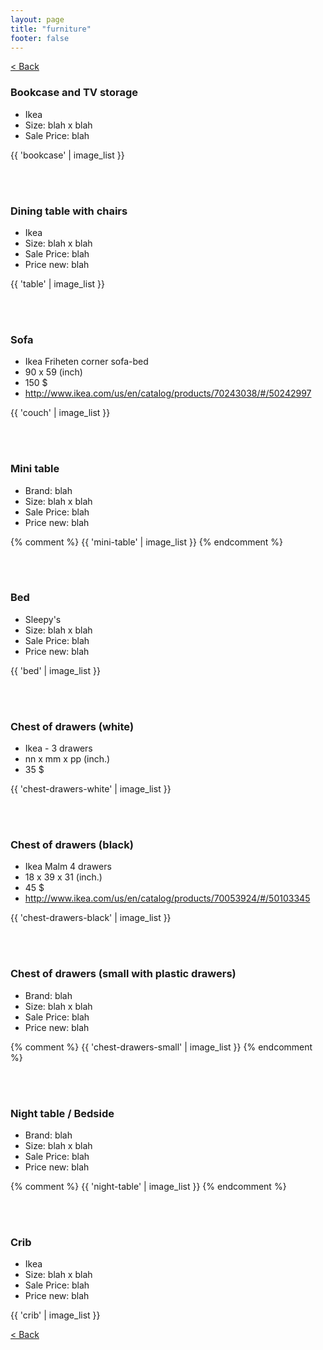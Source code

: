 ```yaml
---
layout: page
title: "furniture"
footer: false
---
```

<a href="/sale-house-stuff">< Back</a>

<h3>Bookcase and TV storage</h3>

* Ikea 
* Size: blah x blah
* Sale Price: blah

{{ 'bookcase' | image_list }}

<br/>
<br/>

<h3>Dining table with chairs</h3>

* Ikea
* Size: blah x blah
* Sale Price: blah
* Price new: blah

{{ 'table' | image_list }}

<br/>
<br/>

<h3>Sofa</h3>

* Ikea Friheten corner sofa-bed 
* 90 x 59 (inch)
* 150 $
* http://www.ikea.com/us/en/catalog/products/70243038/#/50242997

{{ 'couch' | image_list }}

<br/>
<br/>

<h3>Mini table</h3>

* Brand: blah
* Size: blah x blah
* Sale Price: blah
* Price new: blah

{% comment %} 
{{ 'mini-table' | image_list }}
{% endcomment %}

<br/>
<br/>

<h3>Bed</h3>

* Sleepy's
* Size: blah x blah
* Sale Price: blah
* Price new: blah

{{ 'bed' | image_list }}

<br/>
<br/>

<h3>Chest of drawers (white)</h3>

* Ikea - 3 drawers
* nn x mm x pp (inch.)
* 35 $

{{ 'chest-drawers-white' | image_list }}

<br/>
<br/>

<h3>Chest of drawers (black)</h3>

* Ikea Malm 4 drawers
* 18 x 39 x 31 (inch.)
* 45 $
* http://www.ikea.com/us/en/catalog/products/70053924/#/50103345

{{ 'chest-drawers-black' | image_list }}

<br/>
<br/>

<h3>Chest of drawers (small with plastic drawers)</h3>

* Brand: blah
* Size: blah x blah
* Sale Price: blah
* Price new: blah

{% comment %} 
{{ 'chest-drawers-small' | image_list }}
{% endcomment %}

<br/>
<br/>

<h3>Night table / Bedside</h3>

* Brand: blah
* Size: blah x blah
* Sale Price: blah
* Price new: blah

{% comment %} 
{{ 'night-table' | image_list }}
{% endcomment %}

<br/>
<br/>

<h3>Crib</h3>

* Ikea
* Size: blah x blah
* Sale Price: blah
* Price new: blah

{{ 'crib' | image_list }}


<a href="/sale-house-stuff">< Back</a>